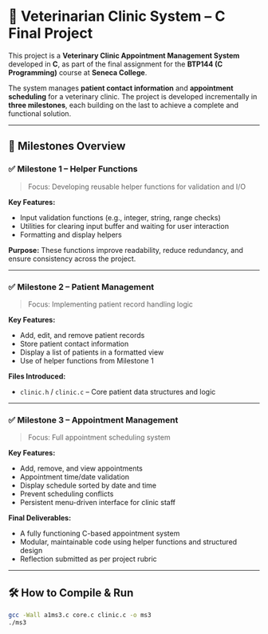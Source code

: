 # 🐾 Veterinarian Clinic System – C Final Project

This project is a **Veterinary Clinic Appointment Management System** developed in **C**, as part of the final assignment for the **BTP144 (C Programming)** course at **Seneca College**.

The system manages **patient contact information** and **appointment scheduling** for a veterinary clinic. The project is developed incrementally in **three milestones**, each building on the last to achieve a complete and functional solution.

---

## 📌 Milestones Overview

### ✅ Milestone 1 – Helper Functions

> Focus: Developing reusable helper functions for validation and I/O

**Key Features:**
- Input validation functions (e.g., integer, string, range checks)
- Utilities for clearing input buffer and waiting for user interaction
- Formatting and display helpers

**Purpose:** These functions improve readability, reduce redundancy, and ensure consistency across the project.

---

### ✅ Milestone 2 – Patient Management

> Focus: Implementing patient record handling logic

**Key Features:**
- Add, edit, and remove patient records
- Store patient contact information
- Display a list of patients in a formatted view
- Use of helper functions from Milestone 1

**Files Introduced:**
- `clinic.h` / `clinic.c` – Core patient data structures and logic

---

### ✅ Milestone 3 – Appointment Management

> Focus: Full appointment scheduling system

**Key Features:**
- Add, remove, and view appointments
- Appointment time/date validation
- Display schedule sorted by date and time
- Prevent scheduling conflicts
- Persistent menu-driven interface for clinic staff

**Final Deliverables:**
- A fully functioning C-based appointment system
- Modular, maintainable code using helper functions and structured design
- Reflection submitted as per project rubric

---

## 🛠️ How to Compile & Run

```bash
gcc -Wall a1ms3.c core.c clinic.c -o ms3
./ms3
